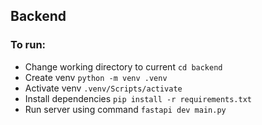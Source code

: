 ## Backend

### To run:
- Change working directory to current `cd backend`
- Create venv `python -m venv .venv`
- Activate venv `.venv/Scripts/activate`
- Install dependencies `pip install -r requirements.txt`
- Run server using command `fastapi dev main.py`